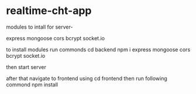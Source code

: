 # realtime-cht-app

modules to intall for server-

express mongoose cors bcrypt socket.io

to install modules run commonds
cd backend
npm i express mongoose cors bcrypt socket.io

then start server

after that 
navigate to frontend using
cd frontend
then run following commond
npm install



